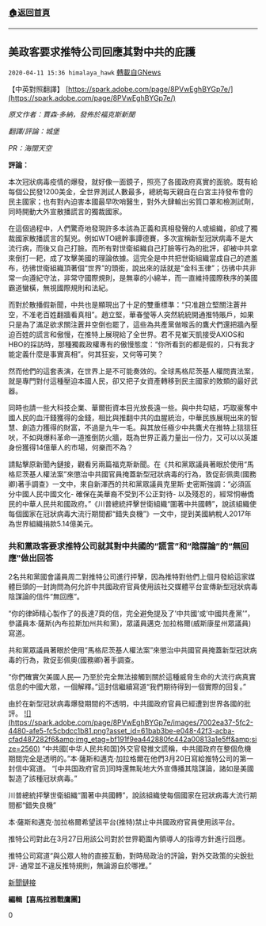 ###  [:house:返回首頁](https://github.com/ourhimalayas/txt)
---

## 美政客要求推特公司回應其對中共的庇護
`2020-04-11 15:36 himalaya_hawk` [轉載自GNews](https://gnews.org/zh-hant/169324/)

【中英對照翻譯】 [https://spark.adobe.com/page/8PVwEghBYGp7e/](https://spark.adobe.com/page/8PVwEghBYGp7e/)

*原文作者：賈森·多納，發佈於福克斯新聞*

*翻譯/評論：城堡*

*PR：海闊天空*

**評論：**

本次冠狀病毒疫情的爆發，就好像一面鏡子，照亮了各國政府真實的面貌。既有給每個公民發1200美金，全世界測試人數最多，總統每天親自在白宮主持發布會的民主國家；也有對內迫害本國最早吹哨醫生，對外大肆輸出劣質口罩和檢測試劑，同時開動大外宣散播謊言的獨裁國家。

在這個過程中，人們驚奇地發現許多本該為正義和真相發聲的人或組織，卻成了獨裁國家散播謊言的幫兇。例如WTO總幹事譚德賽，多次宣稱新型冠狀病毒不是大流行病，而後又自己打臉。而所有對世衛組織自己打臉等行為的批評，卻被中共拿來倒打一耙，成了攻擊美國的理論依據。這完全是中共把世衛組織當成自己的遮羞布，彷彿世衛組織頂著個“世界”的頭銜，說出來的話就是“金科玉律”；彷彿中共非常一向遵紀守法，非常守國際規則，是無辜的小綿羊，而一直維持國際秩序的美國霸道蠻橫，無視國際規則和法紀。

而對於散播假新聞，中共也是顯現出了十足的雙重標準：“只准趙立堅關注蒼井空，不准老百姓翻牆看真相”。趙立堅，華春瑩等人突然統統開通推特賬戶，如果只是為了滿足欲求關注蒼井空倒也罷了，這些為共產黨做喉舌的鷹犬們還把牆內壓迫百姓的謊言和傲慢，在推特上展現給了全世界。君不見崔天凱接受AXIOS和HBO的採訪時，那種獨裁政權專有的傲慢態度：“你所看到的都是假的，只有我才能定義什麼是事實真相”。何其狂妄，又何等可笑？

然而他們的這套表演，在世界上是不可能奏效的。全球馬格尼茨基人權問責法案，就是專門對付這種壓迫本國人民，卻又把子女資產轉移到民主國家的敗類的最好武器。

同時也請一些大科技企業、華爾街資本目光放長遠一些。與中共勾結，巧取豪奪中國人民的血汗錢獲得的金錢，相比與推翻中共的血腥統治，中華民族展現出來的智慧、創造力獲得的財富，不過是九牛一毛。與其放任極少中共鷹犬在推特上狺狺狂吠，不如與爆料革命一道推倒防火牆，既為世界正義力量出一份力，又可以以英雄身份獲得14億華人的市場，何樂而不為？

請點擊原新聞內鏈接，觀看另兩篇福克斯新聞。在《共和黨眾議員著眼於使用“馬格尼茨基人權法案”來懲治中共國官員掩蓋新型冠狀病毒的行為，敦促彭佩奧(國務卿)著手調查》一文中，來自新澤西的共和黨眾議員克里斯·史密斯強調：“必須區分中國人民中國文化- 確保在美華裔不受到不公正對待- 以及殘忍的，經常恫嚇僑民的中華人民共和國政府。”《川普總統抨擊世衛組織“圍著中共國轉”，說該組織使每個國家在冠狀病毒大流行期間都“錯失良機”》一文中，提到美國納稅人2017年為世界組織捐款5.14億美元。



###  **共和黨政客要求推特公司就其對中共國的“謊言”和“陰謀論”的“無回應”做出回答** 

2名共和黨國會議員周二對推特公司進行抨擊，因為推特對他們上個月發給這家媒體巨頭的一封詢問為何允許中共國政府官員使用該社交媒體平台宣傳新型冠狀病毒陰謀論的信件“無回應”。

“你的律師精心製作了的長達7頁的信，完全避免提及了’中共國’或’中國共產黨’”，參議員本·薩斯(內布拉斯加州共和黨)，眾議員邁克·加拉格爾(威斯康星州眾議員)寫道。

共和黨眾議員著眼於使用“馬格尼茨基人權法案”來懲治中共國官員掩蓋新型冠狀病毒的行為，敦促彭佩奧(國務卿)著手調查。

“你們確實欠美國人民— 乃至於完全無法接觸到關於這種威脅生命的大流行病真實信息的中國大眾，一個解釋。”這封信繼續寫道“我們期待得到一個實際的回复。”

由於在新型冠狀病毒爆發期間的不透明，中共國政府官員已經遭到世界各國的批評。
[!\[\](https://spark.adobe.com/page/8PVwEghBYGp7e/images/7002ea37-5fc2-4480-afe5-fc5cbdcc1b81.png?asset_id=61bab3be-e048-42f3-acba-cfad487282f6&amp;img_etag=bf191f9ea442880fc442a00813a1e5ff&amp;size=2560)](https://spark.adobe.com/page/8PVwEghBYGp7e/images/7002ea37-5fc2-4480-afe5-fc5cbdcc1b81.png?asset_id=61bab3be-e048-42f3-acba-cfad487282f6&amp;img_etag=bf191f9ea442880fc442a00813a1e5ff&amp;size=1024)
“中共國[中华人民共和国]外交官發推文謊稱，中共國政府在整個危機期間完全是透明的。”本·薩斯和邁克·加拉格爾在他們3月20日寫給推特公司的第一封信中寫道。 “[中共国政府官员]同時還無恥地大外宣傳播其陰謀論，諸如是美國製造了該種冠狀病毒。”

川普總統抨擊世衛組織“圍著中共國轉”，說該組織使每個國家在冠狀病毒大流行期間都“錯失良機”

本·薩斯和邁克·加拉格爾希望該平台(推特)禁止中共國政府官員使用該平台。

推特公司對此在3月27日用該公司對於世界範圍內領導人的指導方針進行回應。

推特公司寫道“與公眾人物的直接互動，對時局政治的評論，對外交政策的尖銳批評- 通常並不違反推特規則，無論源自於哪裡。”

[新聞鏈接](https://www.foxnews.com/politics/gop-pols-demand-answers-from-twitter-over-non-response-on-chinas-lies-and-conspiracy-theories)

**編輯【喜馬拉雅戰鷹團】**

0
